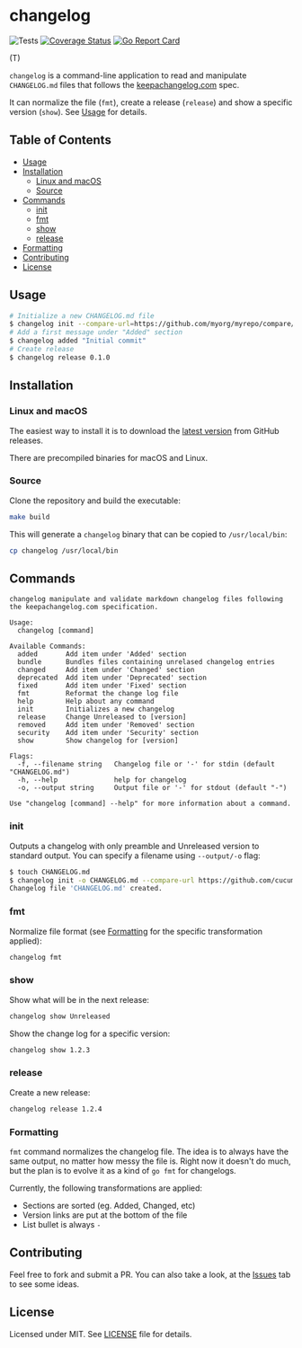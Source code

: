 # changelog

![Tests](https://github.com/cucumber/changelog/workflows/Tests/badge.svg)
[![Coverage Status](https://coveralls.io/repos/github/cucumber/changelog/badge.svg?branch=master)](https://coveralls.io/github/cucumber/changelog?branch=master)
[![Go Report Card](https://goreportcard.com/badge/github.com/cucumber/changelog)](https://goreportcard.com/report/github.com/cucumber/changelog)

(T)

`changelog` is a command-line application to read and manipulate
`CHANGELOG.md` files that follows the [keepachangelog.com][] spec.

It can normalize the file (`fmt`), create a release (`release`) and
show a specific version (`show`). See [Usage](#usage) for details.

## Table of Contents

- [Usage](#usage)
- [Installation](#installation)
  - [Linux and macOS](#linux-and-macos)
  - [Source](#source)
- [Commands](#commands)
  - [init](#init)
  - [fmt](#fmt)
  - [show](#show)
  - [release](#release)
- [Formatting](#formatting)
- [Contributing](#contributing)
- [License](#license)

## Usage

```bash
# Initialize a new CHANGELOG.md file
$ changelog init --compare-url=https://github.com/myorg/myrepo/compare/abcdef...1234
# Add a first message under "Added" section
$ changelog added "Initial commit"
# Create release
$ changelog release 0.1.0
```

## Installation

### Linux and macOS

The easiest way to install it is to download the [latest version][]
from GitHub releases.

There are precompiled binaries for macOS and Linux.

### Source

Clone the repository and build the executable:

```bash
make build
```

This will generate a `changelog` binary that can be copied to `/usr/local/bin`:

```bash
cp changelog /usr/local/bin
```

## Commands

```text
changelog manipulate and validate markdown changelog files following the keepachangelog.com specification.

Usage:
  changelog [command]

Available Commands:
  added       Add item under 'Added' section
  bundle      Bundles files containing unrelased changelog entries
  changed     Add item under 'Changed' section
  deprecated  Add item under 'Deprecated' section
  fixed       Add item under 'Fixed' section
  fmt         Reformat the change log file
  help        Help about any command
  init        Initializes a new changelog
  release     Change Unreleased to [version]
  removed     Add item under 'Removed' section
  security    Add item under 'Security' section
  show        Show changelog for [version]

Flags:
  -f, --filename string   Changelog file or '-' for stdin (default "CHANGELOG.md")
  -h, --help              help for changelog
  -o, --output string     Output file or '-' for stdout (default "-")

Use "changelog [command] --help" for more information about a command.
```

### init

Outputs a changelog with only preamble and Unreleased version to standard output. You can specify a filename using `--output/-o` flag:

```bash
$ touch CHANGELOG.md
$ changelog init -o CHANGELOG.md --compare-url https://github.com/cucumber/changelog/compare/abcdef...HEAD
Changelog file 'CHANGELOG.md' created.
```

### fmt

Normalize file format (see [Formatting](#formatting) for the specific
transformation applied):

```bash
changelog fmt
```

### show

Show what will be in the next release:

```bash
changelog show Unreleased
```

Show the change log for a specific version:

```bash
changelog show 1.2.3
```

### release

Create a new release:

```bash
changelog release 1.2.4
```

### Formatting

`fmt` command normalizes the changelog file. The idea is to always have
the same output, no matter how messy the file is. Right now it doesn't
do much, but the plan is to evolve it as a kind of `go fmt` for
changelogs.

Currently, the following transformations are applied:

- Sections are sorted (eg. Added, Changed, etc)
- Version links are put at the bottom of the file
- List bullet is always `-`

## Contributing

Feel free to fork and submit a PR. You can also take a look, at the [Issues][] tab to see some ideas.

## License

Licensed under MIT. See [LICENSE][] file for details.

[keepachangelog.com]: https://keepachangelog.com/
[LICENSE]: ./LICENSE
[Issues]: https://github.com/cucumber/changelog
[latest version]: https://github.com/cucumber/changelog/releases/latest
